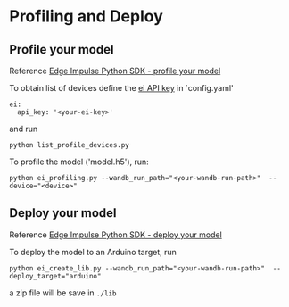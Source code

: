 # Profiling and Deploy

## Profile your model
Reference [Edge Impulse Python SDK - profile your model](https://docs.edgeimpulse.com/docs/edge-impulse-python-sdk/01-python-sdk-with-tf-keras#profile-your-model)

To obtain list of devices define the [ei API key](https://raw.githubusercontent.com/edgeimpulse/notebooks/main/.assets/images/python-sdk-copy-ei-api-key.png) in `config.yaml'
```
ei:
  api_key: '<your-ei-key>'
```

and run

```
python list_profile_devices.py
```
To profile the model ('model.h5'), run:

```
python ei_profiling.py --wandb_run_path="<your-wandb-run-path>"  --device="<device>"
```
## Deploy your model
Reference [Edge Impulse Python SDK - deploy your model](https://docs.edgeimpulse.com/docs/edge-impulse-python-sdk/01-python-sdk-with-tf-keras#deploy-your-model)

To deploy the model to an Arduino target, run

```
python ei_create_lib.py --wandb_run_path="<your-wandb-run-path>"  --deploy_target="arduino"
```
 a zip file will be save in `./lib`